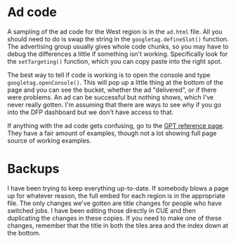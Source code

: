 # Ad code

A sampling of the ad code for the West region is in the `ad.html` file. All you should need to do is swap the string in the `googletag.defineSlot()` function. The advertising group usually gives whole code chunks, so you may have to debug the differences a little if something isn't working. Specifically look for the `setTargeting()` function, which you can copy paste into the right spot.

The best way to tell if code is working is to open the console and type `googletag.openConsole()`. This will pop up a little thing at the bottom of the page and you can see the bucket, whether the ad "delivered", or if there were problems. An ad can be successful but nothing shows, which I've never really gotten. I'm assuming that there are ways to see why if you go into the DFP dashboard but we don't have access to that.

If anything with the ad code gets confusing, go to the [GPT reference page](https://developers.google.com/doubleclick-gpt/reference). They have a fair amount of examples, though not a lot showing full page source of working examples.

# Backups

I have been trying to keep everything up-to-date. If somebody blows a page up for whatever reason, the full embed for each region is in the appropriate file. The only changes we've gotten are title changes for people who have switched jobs. I have been editing those directly in CUE and then duplicating the changes in these copies. If you need to make one of these changes, remember that the title in both the tiles area and the index down at the bottom. 
